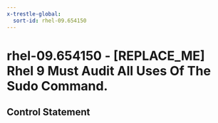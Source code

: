 ```yaml
---
x-trestle-global:
  sort-id: rhel-09.654150
---
```


# rhel-09.654150 - \[REPLACE_ME\] Rhel 9 Must Audit All Uses Of The Sudo Command.

## Control Statement
